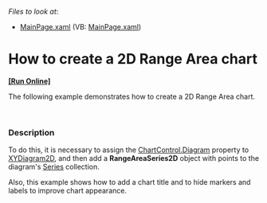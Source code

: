 <!-- default file list -->
*Files to look at*:

* [MainPage.xaml](./CS/RangeAreaChart/MainPage.xaml) (VB: [MainPage.xaml](./VB/RangeAreaChart/MainPage.xaml))
<!-- default file list end -->
# How to create a 2D  Range Area chart
<!-- run online -->
**[[Run Online]](https://codecentral.devexpress.com/e3615)**
<!-- run online end -->


<p>The following example demonstrates how to create a 2D Range Area chart.</p><br />



<h3>Description</h3>

<p>To do this, it is necessary to assign the  <a href="http://help.devexpress.com/#Silverlight/DevExpressXpfChartsChartControl_Diagramtopic"><u>ChartControl.Diagram</u></a> property to <a href="http://help.devexpress.com/#Silverlight/clsDevExpressXpfChartsXYDiagram2Dtopic"><u>XYDiagram2D</u></a>, and then add a <strong>RangeAreaSeries2D</strong> object with points to the diagram&#39;s <a href="http://documentation.devexpress.com/#Silverlight/DevExpressXpfChartsDiagram_Seriestopic"><u>Series</u></a> collection. </p><p>Also, this example shows how to add a chart title and to hide markers and labels to improve chart appearance.</p><p><br />
</p>

<br/>



